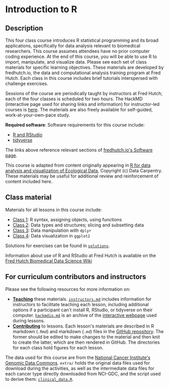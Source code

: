 # Introduction to R

## Description

This four class course introduces R statistical programming and its broad applications,
specifically for data analysis relevant to biomedical researchers.
This course assumes attendees have
no prior computer coding experience. 
At the end of this course,
you will be able to use R to import, manipulate,
and visualize data.
Please see each set of class materials for specific learning objectives.
These materials are developed by fredhutch.io,
the data and computational analysis training program at Fred Hutch.
Each class in this course includes brief tutorials interspersed with challenge exercises.

Sessions of the course are periodically taught by instructors at Fred Hutch;
each of the four classes is scheduled for two hours.
The HackMD (interactive page used for sharing links and information) for instructor-led courses is [here](https://hackmd.io/@k8hertweck/introR).
The materials are also freely available for self-guided,
work-at-your-own-pace study.

**Required software**: Software requirements for this course include:
- [R and RStudio](http://www.fredhutch.io/software#r-and-rstudio)
- [tidyverse](http://www.fredhutch.io/software#tidyverse)

The links above reference relevant sections of [fredhutch.io's Software page](http://www.fredhutch.io/software). 

This course is adapted from content originally appearing in 
[R for data analysis and visualization of Ecological Data](https://datacarpentry.org/R-ecology-lesson/),
Copyright (c) Data Carpentry. 
These materials may be useful for additional review and reinforcement of content included here.

## Class material

Materials for all lessons in this course include:

- [Class 1](class1.md): R syntax, assigning objects, using functions
- [Class 2](class2.md): Data types and structures; slicing and subsetting data
- [Class 3](class3.md): Data manipulation with `dplyr`
- [Class 4](class4.md): Data visualization in `ggplot2`

Solutions for exercises can be found in [`solutions`](solutions/).

Information about use of R and RStudio at Fred Hutch is available on the [Fred Hutch Biomedical Data Science Wiki](https://sciwiki.fredhutch.org/scicomputing/software_R/)

## For curriculum contributors and instructors

Please see the following resources for more information on:
- [**Teaching**](https://github.com/fredhutchio/instructors) these materials.
[`instructors.md`](instructors.md) includes information for instructors to facilitate teaching each lesson,
including additional options if a participant can't install R,
RStudio, or tidyverse on their computer.
[`hackmdio.md`](hackio.md) is an archive of the [interactive webpage](https://hackmd.io) used during lessons.
- [**Contributing**](https://github.com/fredhutchio/curriculum_contribution) to lessons.
Each lesson's materials are described in R markdown (`.Rmd`) and markdown (`.md`) files
in the [GitHub repository](https://github.com/fredhutchio/r_intro).
The former should be edited to make changes to the material and then knit to create the latter,
which are then rendered in GitHub.
The directories for each class hold figures for each lesson.

The data used for this course are from the [National Cancer Institute's Genomic Data Commons](https://gdc.cancer.gov). `extra/` holds the original data files used for 
download during the activities, as well as the intermediate data files for each cancer type directly downloaded from NCI-GDC, and the script used to derive them: [`clinical_data.R`](extra/clinical_data.R).
